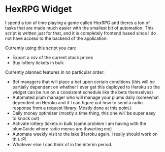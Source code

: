 # HexRPG Widget

I spend a ton of time playing a game called HexRPG and theres a ton of tasks that are made much easier with the smallest bit of automation. This script is written just for that, and it is completely frontend based since I do not have access to the backend of the application.

Currently using this script you can:
- Export a csv of the current stock prices
- Buy lottery tickets in bulk

Currently planned features in no particular order:
- Bet managers that will place a bet upon certain conditions  (this will be partially dependent on whether I ever get this deployed to Heroku so the widget can be run on a consistent schedule like the bets themselves)
- Automated plum manager who will manage your plums daily (somewhat dependent on Heroku and if I can figure out how to send a radio response from a request library. Mostly done at this point.)
- Daily money optimizer (mostly a time thing, this one will be super easy to knock out)
- Activate lottery tickets in bulk (same problem I am having with the plumGuide where radio menus are thwarting me)
- Automate weekly visit to the lake (Heroku again. I really should work on this :P)
- Whatever else I can think of in the interim period.

